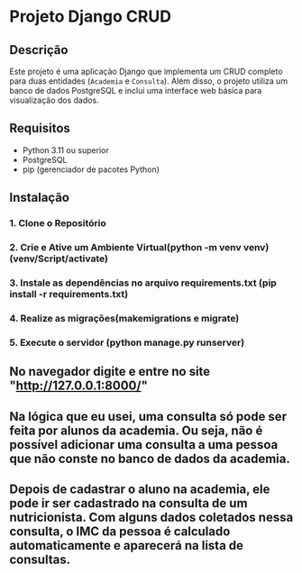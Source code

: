 # Projeto Django CRUD

## Descrição

Este projeto é uma aplicação Django que implementa um CRUD completo para duas entidades (`Academia` e `Consulta`). Além disso, o projeto utiliza um banco de dados PostgreSQL e inclui uma interface web básica para visualização dos dados.

## Requisitos

- Python 3.11 ou superior
- PostgreSQL
- pip (gerenciador de pacotes Python)

## Instalação

### 1. Clone o Repositório
### 2. Crie e Ative um Ambiente Virtual(python -m venv venv) (venv/Script/activate)
### 3. Instale as dependências no arquivo requirements.txt (pip install -r requirements.txt)
### 4. Realize as migrações(makemigrations e migrate)
### 5. Execute o servidor (python manage.py runserver)

## No navegador digite e entre no site "http://127.0.0.1:8000/"

## Na lógica que eu usei, uma consulta só pode ser feita por alunos da academia. Ou seja, não é possível adicionar uma consulta a uma pessoa que não conste no banco de dados da academia.

## Depois de cadastrar o aluno na academia, ele pode ir ser cadastrado na consulta de um nutricionista. Com alguns dados coletados nessa consulta, o IMC da pessoa é calculado automaticamente e aparecerá na lista de consultas.
